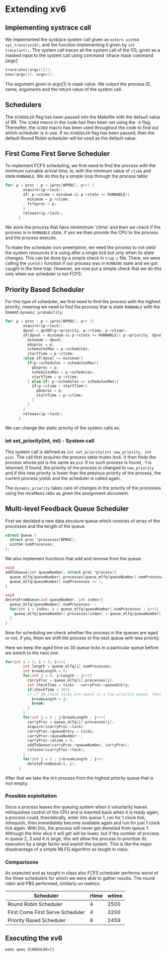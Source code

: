 # Extending xv6
## Implementing systrace call
We implemented the systrace system call given as ```extern uint64 sys_trace(void);``` and the function implementing it given by ```int trace(int);```.
The system call traces all the system call of the OS, given as a masked input to the system call using command 'strace mask command [args]'
```c
trace(atoi(argv[1]));
exec(argv[2], argv+2);
```
The argument given in argv[1] is mask value.
We output the process ID, name, arguments and the return value of the system call.

##  Schedulers

The ```SCHEDULER``` flag has been passed into the Makefile with the default value of RR. The ```SCHED``` macro in the code has then been set using the ```-D``` flag. Thereafter, the ```SCHED``` macro has been used throughout the code to find out which scheduler is in use. If no ```SCHEDULER``` flag has been passed, then the default Round Robin scheduler will be used as the default value.

## First Come First Serve Scheduler

To implement FCFS scheduling, we first need to find the process with the minimum runnable arrival time, ie, with the minimum value of ```ctime``` and state ```RUNNABLE```. We do this by a simple loop through the process table:
```c
for( p = proc ; p < &proc[NPROC]; p++) {
        acquire(&p->lock);
        if( p->ctime < minimum && p->state == RUNNABLE){
          minimum = p->ctime;
          fcfsproc = p;
        }
        release(&p->lock);
      }
```
We store the process that have minimimum 'ctime' and then we check if the process is in ```RUNNABLE``` state, if yes we then provide the CPU to the process and the process execute.

To make the scheduler non-preemptive, we need the process to not yield the system resources it is using after a single tick but only when its state changes. This can be done by a simple check in ```trap.c``` file. There, we were calling the ```yield()``` function if our process was in ```RUNNING``` state and we got caught in the time trap. However, we now put a simple check that we do this only when our scheduler is not FCFS:

## Priority Based Scheduler

For this type of scheduler, we first need to find the process with the highest priority, meaning we need to find the process that is state ```RUNNABLE``` with the lowest ```dynamic probability```.

```c
for( p = proc ; p < &proc[NPROC]; p++ ){
        acquire(&p->lock);
        dpval = getDP(p->priority, p->rtime, p->stime);
        if(dpval < minimum && p->state == RUNNABLE){ p->priority, dpval, p->rtime, p->stime);
          minimum = dpval;
          pbsproc = p;
          schedulesMax = p->schedules;
          startTime = p->ctime;
        }else if(dpval == minimum){
          if(p->schedules < schedulesMax){
            pbsproc = p;
            schedulesMax = p->schedules;
            startTime = p->ctime;
          } else if( p->schedules == schedulesMax){
            if(p->ctime > startTime){
              pbsproc = p;
              startTime = p->ctime;
            }
          }
        }
        release(&p->lock);
      }
```
We can change the static priority of the system calls as:
### int set_priority(int, int) - System call

This system call is defined as ```int set_priority(int new_priority, int pid)```. The call first acquires the process table mutex lock. It then finds the process whose pid is the same as ```pid```. If no such process is found, -1 is returned. If found, the priority of the process is changed to ```new_priority``` and if this new priority is lower than the previous priority of the process, the current process yields and the scheduler is called again.

The ```dynamic_priority``` takes care of changes in the priority of the processes using the niceNess ratio as given the assignment document.

## Multi-level Feedback Queue Scheduler

First we declated a new data strcuture queue which consists of array of the processes and the length of the queue.

```c
struct Queue {
  struct proc *processes[NPROC];
  uint64 numProcesses;
};
```

We also implement functions that add and remove from the queue.

```c
void
addToQueue(int queueNumber, struct proc *process){
  queue_mlfq[queueNumber].processes[queue_mlfq[queueNumber].numProcesses] = process;
  queue_mlfq[queueNumber].numProcesses += 1;
}

void
deleteFromQueue(int queueNumber, int index){
  queue_mlfq[queueNumber].numProcesses--;
  for(int i = index; i < queue_mlfq[queueNumber].numProcesses ; i++){
    queue_mlfq[queueNumber].processes[index] = queue_mlfq[queueNumber].processes[index+1]; 
  }
}
```

Now for scheduling we check whether the process in the queues are aged or not, if yes, them we shift the process to the next queue with less priority.

Here we keep the aged time as 30 queue ticks in a particular queue before we switch to the next one.

```c
for(int i = 1; i < 5; i++){
        int length = queue_mlfq[i].numProcesses;
        int breakLength = 0;
        for(int j = 0; j<length ; j++){
          carryProc = queue_mlfq[i].processes[j];
          int checkTime = ticks - carryProc->queueEntry;
          if(checkTime < 30){
          // if 30 clock ticks are spent in a low priority queue, then you move to previous queue
            breakLength = j;
            break;
          }
        }
        for(int j = 0 ; j<breakLength ; j++){
          carryProc = queue_mlfq[i].processes[j];
          acquire(&carryProc->lock);
          carryProc->queueEntry = ticks;
          carryProc->queueNumber--;
          carryProc->wtime = 0;
          addToQueue(carryProc->queueNumber, carryProc);
          release(&carryProc->lock);
        }
        for(int j = 0 ; j<breakLength ; j++)
          deleteFromQueue(i, j);
      }
```
After that we take the ```0th``` process from the highest priority queue that is non empty.

### Possible exploitation

Since a process leaves the queuing system when it voluntarily leaves relinquishes control of the CPU and is inserted back when it is ready again, a process could, theoretically, enter into queue 1, run for 1 clock tick, relinquish, then immediately become available again and run for just 1 clock tick again. With this, the process will never get demoted from queue 1. Although the time slice it will get will be lower, but if the number of process in queue 2, 3 and 4 is large, this will allow the process to prioritise its execution by a large factor and exploit the system. This is like the major disadvantage of a simple MLFQ algorithm as taught in class.

### Comparisons
As expected and as taught in class also FCFS scheduler performs worst of the three schedulers for which we were able to gather results.
The round robin and PBS performed, similarly on metrics.

| Scheduler                            | rtime | wtime |
| ------------------------------------ | ----- | ----- |
| Round Robin Scheduler                | 4     | 2500  |
| First Come First Serve Scheduler     | 4     | 3200  |
| Priority Based Scheduler             | 6     | 2459  |

## Executing the xv6
```
make qemu SCHEDULER=[]
```